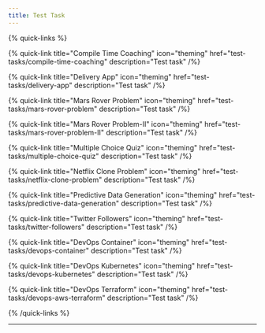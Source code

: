 ```yaml
---
title: Test Task
---
```


{% quick-links %}

{% quick-link title="Compile Time Coaching" icon="theming" href="test-tasks/compile-time-coaching" description="Test task" /%}

{% quick-link title="Delivery App" icon="theming" href="test-tasks/delivery-app" description="Test task" /%}

{% quick-link title="Mars Rover Problem" icon="theming" href="test-tasks/mars-rover-problem" description="Test task" /%}

{% quick-link title="Mars Rover Problem-II" icon="theming" href="test-tasks/mars-rover-problem-II" description="Test task" /%}

{% quick-link title="Multiple Choice Quiz" icon="theming" href="test-tasks/multiple-choice-quiz" description="Test task" /%}

{% quick-link title="Netflix Clone Problem" icon="theming" href="test-tasks/netflix-clone-problem" description="Test task" /%}

{% quick-link title="Predictive Data Generation" icon="theming" href="test-tasks/predictive-data-generation" description="Test task" /%}

{% quick-link title="Twitter Followers" icon="theming" href="test-tasks/twitter-followers" description="Test task" /%}

{% quick-link title="DevOps Container" icon="theming" href="test-tasks/devops-container" description="Test task" /%}

{% quick-link title="DevOps Kubernetes" icon="theming" href="test-tasks/devops-kubernetes" description="Test task" /%}

{% quick-link title="DevOps Terraform" icon="theming" href="test-tasks/devops-aws-terraform" description="Test task" /%}

{% /quick-links %}

---

